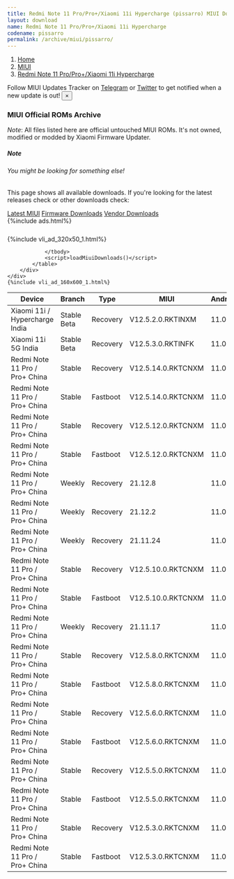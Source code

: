 ```yaml
---
title: Redmi Note 11 Pro/Pro+/Xiaomi 11i Hypercharge (pissarro) MIUI Downloads
layout: download
name: Redmi Note 11 Pro/Pro+/Xiaomi 11i Hypercharge
codename: pissarro
permalink: /archive/miui/pissarro/
---
```

<nav aria-label="breadcrumb">
    <ol class="breadcrumb">
        <li class="breadcrumb-item"><a href="/">Home</a></li>
        <li class="breadcrumb-item"><a href="/miui/">MIUI</a></li>
        <li class="breadcrumb-item active" aria-current="page"><a href="/miui/pissarro/">Redmi Note 11 Pro/Pro+/Xiaomi 11i Hypercharge</a></li>
    </ol>
</nav>
<div class="alert alert-primary alert-dismissible fade show" role="alert">
    Follow MIUI Updates Tracker on <a href="https://t.me/MIUIUpdatesTracker" class="alert-link">Telegram</a>
     or <a href="https://twitter.com/MiFwUpdater" class="alert-link">Twitter</a> to get notified when a new update is out!
    <button type="button" class="close" data-dismiss="alert" aria-label="Close">
        <span aria-hidden="true">&times;</span>
    </button>
</div>

### MIUI Official ROMs Archive
*Note*: All files listed here are official untouched MIUI ROMs. It's not owned, modified or modded by Xiaomi Firmware Updater.
<div class="card">
  <div class="card-body">
    <h5 class="card-title">Note</h5>
    <h6 class="card-subtitle mb-2 text-muted">You might be looking for something else!</h6>
    <p class="card-text">This page shows all available downloads.
     If you're looking for the latest releases check or other downloads check:</p>
    <a href="/miui/pissarro/" class="card-link">Latest MIUI</a>
    <a href="/firmware/pissarro/" class="card-link">Firmware Downloads</a>
    <a href="/vendor/pissarro/" class="card-link">Vendor Downloads</a>
  </div>
</div>
{%include ads.html%}
<div class="row justify-content-center">
    <div class="col-10">
        <div class="table-responsive-md" style="margin-top: 25px;">
            {%include vli_ad_320x50_1.html%}
            <table id="miui" class="display dt-responsive nowrap compact table table-striped table-hover table-sm">
                <thead class="thead-dark">
                    <tr>
                        <th data-ref="device">Device</th>
                        <th data-ref="branch">Branch</th>
                        <th data-ref="type">Type</th>
                        <th data-ref="miui">MIUI</th>
                        <th data-ref="android">Android</th>
                        <th data-ref="size">Size</th>
                        <th data-ref="size">Date</th>
                        <th data-ref="link">Link</th>
                    </tr>
                </thead>
                <tbody>
                <tr><td>Xiaomi 11i / Hypercharge India</td><td>Stable Beta</td><td>Recovery</td><td>V12.5.2.0.RKTINXM</td><td>11.0</td><td>2.9 GB</td><td>2022-01-19</td><td><a href="/miui/pissarro/stable beta/V12.5.2.0.RKTINXM/">Download</a></td></tr>
<tr><td>Xiaomi 11i 5G India</td><td>Stable Beta</td><td>Recovery</td><td>V12.5.3.0.RKTINFK</td><td>11.0</td><td>2.9 GB</td><td>2022-01-19</td><td><a href="/miui/pissarro/stable beta/V12.5.3.0.RKTINFK/">Download</a></td></tr>
<tr><td>Redmi Note 11 Pro / Pro+ China</td><td>Stable</td><td>Recovery</td><td>V12.5.14.0.RKTCNXM</td><td>11.0</td><td>3.7 GB</td><td>2021-12-25</td><td><a href="/miui/pissarro/stable/V12.5.14.0.RKTCNXM/">Download</a></td></tr>
<tr><td>Redmi Note 11 Pro / Pro+ China</td><td>Stable</td><td>Fastboot</td><td>V12.5.14.0.RKTCNXM</td><td>11.0</td><td>5.0 GB</td><td>2021-12-21</td><td><a href="/miui/pissarro/stable/V12.5.14.0.RKTCNXM/">Download</a></td></tr>
<tr><td>Redmi Note 11 Pro / Pro+ China</td><td>Stable</td><td>Recovery</td><td>V12.5.12.0.RKTCNXM</td><td>11.0</td><td>3.7 GB</td><td>2021-12-11</td><td><a href="/miui/pissarro/stable/V12.5.12.0.RKTCNXM/">Download</a></td></tr>
<tr><td>Redmi Note 11 Pro / Pro+ China</td><td>Stable</td><td>Fastboot</td><td>V12.5.12.0.RKTCNXM</td><td>11.0</td><td>5.0 GB</td><td>2021-12-09</td><td><a href="/miui/pissarro/stable/V12.5.12.0.RKTCNXM/">Download</a></td></tr>
<tr><td>Redmi Note 11 Pro / Pro+ China</td><td>Weekly</td><td>Recovery</td><td>21.12.8</td><td>11.0</td><td>3.6 GB</td><td>2021-12-09</td><td><a href="/miui/pissarro/weekly/21.12.8/">Download</a></td></tr>
<tr><td>Redmi Note 11 Pro / Pro+ China</td><td>Weekly</td><td>Recovery</td><td>21.12.2</td><td>11.0</td><td>3.6 GB</td><td>2021-12-02</td><td><a href="/miui/pissarro/weekly/21.12.2/">Download</a></td></tr>
<tr><td>Redmi Note 11 Pro / Pro+ China</td><td>Weekly</td><td>Recovery</td><td>21.11.24</td><td>11.0</td><td>3.6 GB</td><td>2021-11-25</td><td><a href="/miui/pissarro/weekly/21.11.24/">Download</a></td></tr>
<tr><td>Redmi Note 11 Pro / Pro+ China</td><td>Stable</td><td>Recovery</td><td>V12.5.10.0.RKTCNXM</td><td>11.0</td><td>3.7 GB</td><td>2021-11-19</td><td><a href="/miui/pissarro/stable/V12.5.10.0.RKTCNXM/">Download</a></td></tr>
<tr><td>Redmi Note 11 Pro / Pro+ China</td><td>Stable</td><td>Fastboot</td><td>V12.5.10.0.RKTCNXM</td><td>11.0</td><td>5.1 GB</td><td>2021-11-18</td><td><a href="/miui/pissarro/stable/V12.5.10.0.RKTCNXM/">Download</a></td></tr>
<tr><td>Redmi Note 11 Pro / Pro+ China</td><td>Weekly</td><td>Recovery</td><td>21.11.17</td><td>11.0</td><td>3.5 GB</td><td>2021-11-18</td><td><a href="/miui/pissarro/weekly/21.11.17/">Download</a></td></tr>
<tr><td>Redmi Note 11 Pro / Pro+ China</td><td>Stable</td><td>Recovery</td><td>V12.5.8.0.RKTCNXM</td><td>11.0</td><td>3.5 GB</td><td>2021-11-12</td><td><a href="/miui/pissarro/stable/V12.5.8.0.RKTCNXM/">Download</a></td></tr>
<tr><td>Redmi Note 11 Pro / Pro+ China</td><td>Stable</td><td>Fastboot</td><td>V12.5.8.0.RKTCNXM</td><td>11.0</td><td>5.1 GB</td><td>2021-11-11</td><td><a href="/miui/pissarro/stable/V12.5.8.0.RKTCNXM/">Download</a></td></tr>
<tr><td>Redmi Note 11 Pro / Pro+ China</td><td>Stable</td><td>Recovery</td><td>V12.5.6.0.RKTCNXM</td><td>11.0</td><td>3.5 GB</td><td>2021-11-03</td><td><a href="/miui/pissarro/stable/V12.5.6.0.RKTCNXM/">Download</a></td></tr>
<tr><td>Redmi Note 11 Pro / Pro+ China</td><td>Stable</td><td>Fastboot</td><td>V12.5.6.0.RKTCNXM</td><td>11.0</td><td>5.0 GB</td><td>2021-11-02</td><td><a href="/miui/pissarro/stable/V12.5.6.0.RKTCNXM/">Download</a></td></tr>
<tr><td>Redmi Note 11 Pro / Pro+ China</td><td>Stable</td><td>Recovery</td><td>V12.5.5.0.RKTCNXM</td><td>11.0</td><td>3.5 GB</td><td>2021-11-01</td><td><a href="/miui/pissarro/stable/V12.5.5.0.RKTCNXM/">Download</a></td></tr>
<tr><td>Redmi Note 11 Pro / Pro+ China</td><td>Stable</td><td>Fastboot</td><td>V12.5.5.0.RKTCNXM</td><td>11.0</td><td>5.0 GB</td><td>2021-10-27</td><td><a href="/miui/pissarro/stable/V12.5.5.0.RKTCNXM/">Download</a></td></tr>
<tr><td>Redmi Note 11 Pro / Pro+ China</td><td>Stable</td><td>Recovery</td><td>V12.5.3.0.RKTCNXM</td><td>11.0</td><td>313 Bytes</td><td>2021-10-28</td><td><a href="/miui/pissarro/stable/V12.5.3.0.RKTCNXM/">Download</a></td></tr>
<tr><td>Redmi Note 11 Pro / Pro+ China</td><td>Stable</td><td>Fastboot</td><td>V12.5.3.0.RKTCNXM</td><td>11.0</td><td>335 Bytes</td><td>2021-10-10</td><td><a href="/miui/pissarro/stable/V12.5.3.0.RKTCNXM/">Download</a></td></tr>

                </tbody>
                <script>loadMiuiDownloads()</script>
            </table>
        </div>
    </div>
    {%include vli_ad_160x600_1.html%}
</div>
